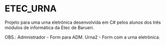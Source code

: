 # ETEC_URNA
Projeto para uma urna eletrônica desenvolvida em C# pelos alunos dos três módulos de informática da Etec de Barueri.

OBS.: 
Admnistrador - Form para ADM.
Urna2 - Form com a urna eletrônica. 
